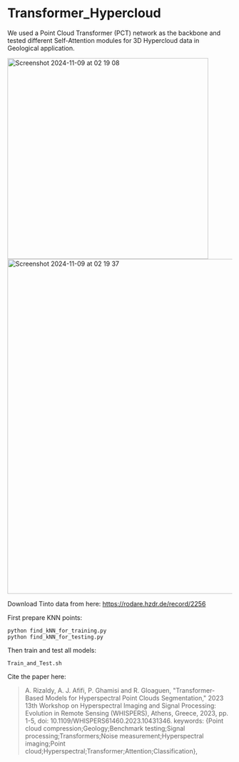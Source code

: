 # Transformer_Hypercloud

We used a Point Cloud Transformer (PCT) network as the backbone and tested different Self-Attention modules for 3D Hypercloud data in Geological application.

<img width="450" alt="Screenshot 2024-11-09 at 02 19 08" src="https://github.com/user-attachments/assets/327e3cc1-a4dd-4590-8520-6ed5b16140f2">

<img width="750" alt="Screenshot 2024-11-09 at 02 19 37" src="https://github.com/user-attachments/assets/885cb7b8-6a44-47ac-997b-cd5aee682cd1">

Download Tinto data from here: https://rodare.hzdr.de/record/2256

First prepare KNN points:
```
python find_kNN_for_training.py
python find_kNN_for_testing.py
```
Then train and test all models:
```
Train_and_Test.sh
```
Cite the paper here:
> A. Rizaldy, A. J. Afifi, P. Ghamisi and R. Gloaguen, "Transformer-Based Models for Hyperspectral Point Clouds Segmentation," 2023 13th Workshop on Hyperspectral Imaging and Signal Processing: Evolution in Remote Sensing (WHISPERS), Athens, Greece, 2023, pp. 1-5, doi: 10.1109/WHISPERS61460.2023.10431346. keywords: {Point cloud compression;Geology;Benchmark testing;Signal processing;Transformers;Noise measurement;Hyperspectral imaging;Point cloud;Hyperspectral;Transformer;Attention;Classification},
